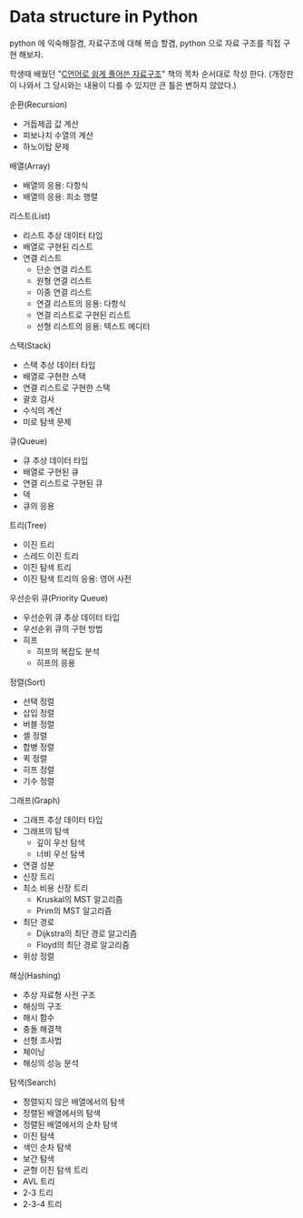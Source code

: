 # Data structure in Python
python 에 익숙해질겸,
자료구조에 대해 복습 할겸,
python 으로 자료 구조를 직접 구현 해보자.

학생때 배웠던 "[C언어로 쉽게 풀어쓴 자료구조](https://www.yes24.com/Product/Goods/18930744)" 책의 목차 순서대로 작성 한다. (개정판이 나와서 그 당시와는 내용이 다를 수 있지만 큰 틀은 변하지 않았다.)

순환(Recursion)
- 거듭제곱 값 계산
- 피보나치 수열의 계산
- 하노이탑 문제

배열(Array)
- 배열의 응용: 다항식
- 배열의 응용: 희소 행렬

리스트(List)
- 리스트 추상 데이터 타입
- 배열로 구현된 리스트
- 연결 리스트
  - 단순 연결 리스트
  - 원형 연결 리스트
  - 이중 연결 리스트
  - 연결 리스트의 응용: 다항식
  - 연결 리스트로 구현된 리스트
  - 선형 리스트의 응용: 텍스트 에디터

스택(Stack)
- 스택 추상 데이터 타입
- 배열로 구현한 스택
- 연결 리스트로 구현한 스택
- 괄호 검사
- 수식의 계산
- 미로 탐색 문제

큐(Queue)
- 큐 추상 데이터 타입
- 배열로 구현된 큐
- 연결 리스트로 구현된 큐
- 덱
- 큐의 응용

트리(Tree)
- 이진 트리
- 스레드 이진 트리
- 이진 탐색 트리
- 이진 탐색 트리의 응용: 영어 사전

우선순위 큐(Priority Queue)
- 우선순위 큐 추상 데이터 타입
- 우선순위 큐의 구현 방법
- 히프
  - 히프의 복잡도 분석
  - 히프의 응용

정렬(Sort)
- 선택 정렬
- 삽입 정렬
- 버블 정렬
- 셸 정렬
- 합병 정렬
- 퀵 정렬
- 히프 정렬
- 기수 정렬

그래프(Graph)
- 그래프 추상 데이터 타입
- 그래프의 탐색
  - 깊이 우선 탐색
  - 너비 우선 탐색
- 연결 성분
- 신장 트리
- 최소 비용 신장 트리
  - Kruskal의 MST 알고리즘
  - Prim의 MST 알고리즘
- 최단 경로
  - Dijkstra의 최단 경로 알고리즘
  - Floyd의 최단 경로 알고리즘
- 위상 정렬

해싱(Hashing)
- 추상 자료형 사전 구조
- 해싱의 구조
- 해시 함수
- 충돌 해결책
- 선형 조사법
- 체이닝
- 해싱의 성능 분석

탐색(Search)
- 정렬되지 않은 배열에서의 탐색
- 정렬된 배열에서의 탐색
- 정렬된 배열에서의 순차 탐색
- 이진 탐색
- 색인 순차 탐색
- 보간 탐색
- 균형 이진 탐색 트리
- AVL 트리
- 2-3 트리
- 2-3-4 트리

